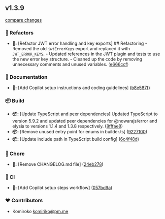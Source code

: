 
## v1.3.9

[compare changes](https://github.com/NowaraJS/elysia-jwt/compare/v1.3.8...v1.3.9)

### 🧹 Refactors

- **🧹:** [Refactor JWT error handling and key exports] ## Refactoring - Removed the old `jwtErrorKeys` export and replaced it with `JWT_ERROR_KEYS`. - Updated references in the JWT plugin and tests to use the new error key structure. - Cleaned up the code by removing unnecessary comments and unused variables. ([e666ccf](https://github.com/NowaraJS/elysia-jwt/commit/e666ccf))

### 📖 Documentation

- **📖:** [Add Copilot setup instructions and coding guidelines] ([b8e587f](https://github.com/NowaraJS/elysia-jwt/commit/b8e587f))

### 📦 Build

- **📦:** [Update TypeScript and peer dependencies] Updated TypeScript to version 5.9.2 and updated peer dependencies for @nowarajs/error and elysia to versions 1.1.4 and 1.3.8 respectively. ([8fffae8](https://github.com/NowaraJS/elysia-jwt/commit/8fffae8))
- **📦:** [Remove unused entry point for enums in builder.ts] ([9227100](https://github.com/NowaraJS/elysia-jwt/commit/9227100))
- **📦:** [Update include path in TypeScript build config] ([6c4f48d](https://github.com/NowaraJS/elysia-jwt/commit/6c4f48d))

### 🦉 Chore

- **🦉:** [Remove CHANGELOG.md file] ([24eb278](https://github.com/NowaraJS/elysia-jwt/commit/24eb278))

### 🤖 CI

- **🤖:** [Add Copilot setup steps workflow] ([057bd9a](https://github.com/NowaraJS/elysia-jwt/commit/057bd9a))

### ❤️ Contributors

- Komiroko <komiriko@pm.me>

